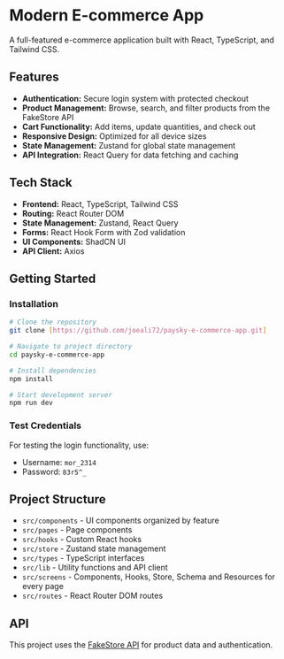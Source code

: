 # Modern E-commerce App

A full-featured e-commerce application built with React, TypeScript, and Tailwind CSS.

## Features

- **Authentication:** Secure login system with protected checkout
- **Product Management:** Browse, search, and filter products from the FakeStore API
- **Cart Functionality:** Add items, update quantities, and check out
- **Responsive Design:** Optimized for all device sizes
- **State Management:** Zustand for global state management
- **API Integration:** React Query for data fetching and caching

## Tech Stack

- **Frontend:** React, TypeScript, Tailwind CSS
- **Routing:** React Router DOM
- **State Management:** Zustand, React Query
- **Forms:** React Hook Form with Zod validation
- **UI Components:** ShadCN UI
- **API Client:** Axios

## Getting Started

### Installation

```bash
# Clone the repository
git clone [https://github.com/joeali72/paysky-e-commerce-app.git]

# Navigate to project directory
cd paysky-e-commerce-app

# Install dependencies
npm install

# Start development server
npm run dev
```

### Test Credentials

For testing the login functionality, use:

- Username: `mor_2314`
- Password: `83r5^_`

## Project Structure

- `src/components` - UI components organized by feature
- `src/pages` - Page components
- `src/hooks` - Custom React hooks
- `src/store` - Zustand state management
- `src/types` - TypeScript interfaces
- `src/lib` - Utility functions and API client
- `src/screens` - Components, Hooks, Store, Schema and Resources for every page
- `src/routes` - React Router DOM routes

## API

This project uses the [FakeStore API](https://fakestoreapi.com/docs) for product data and authentication.
